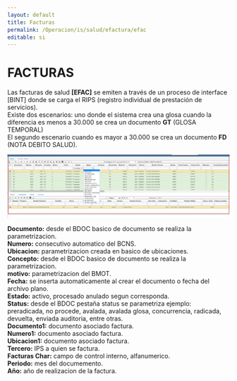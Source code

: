 ```yaml
---
layout: default
title: Facturas
permalink: /Operacion/is/salud/efactura/efac
editable: si
---
```


# FACTURAS

Las facturas de salud **[EFAC]** se emiten a través de un proceso de interface [BINT] donde se carga el RIPS (registro individual de prestación de servicios).  
Existe dos escenarios: uno donde el sistema crea una glosa cuando la diferencia es menos a 30.000 se crea un documento **GT** (GLOSA TEMPORAL)  
El segundo escenario cuando es mayor a 30.000 se crea un documento **FD** (NOTA DEBITO SALUD).  


![](efac1.png)  

**Documento:** desde el BDOC basico de documento se realiza la parametrizacion.  
**Numero:** consecutivo automatico del BCNS.  
**Ubicacion:** parametrizacion creada en basico de ubicaciones.  
**Concepto:** desde el BDOC basico de documento se realiza la parametrizacion.  
**motivo:** parametrizacion del BMOT.  
**Fecha:** se inserta automaticamente al crear el documento o fecha del archivo plano.  
**Estado:** activo, procesado anulado segun corresponda.  
**Status:** desde el BDOC pestaña status se parametriza ejemplo: preradicada, no procede, avalada, avalada glosa, concurrencia, radicada, devuelta, enviada auditoria, entre otras.  
**Documento1:** documento asociado factura.  
**Numero1:** documento asociado factura.  
**Ubicacion1:** documento asociado factura.  
**Tercero:** IPS a quien se factura.  
**Facturas Char:** campo de control interno, alfanumerico.  
**Periodo:** mes del documemento.  
**Año:** año de realizacion de la factura.  









